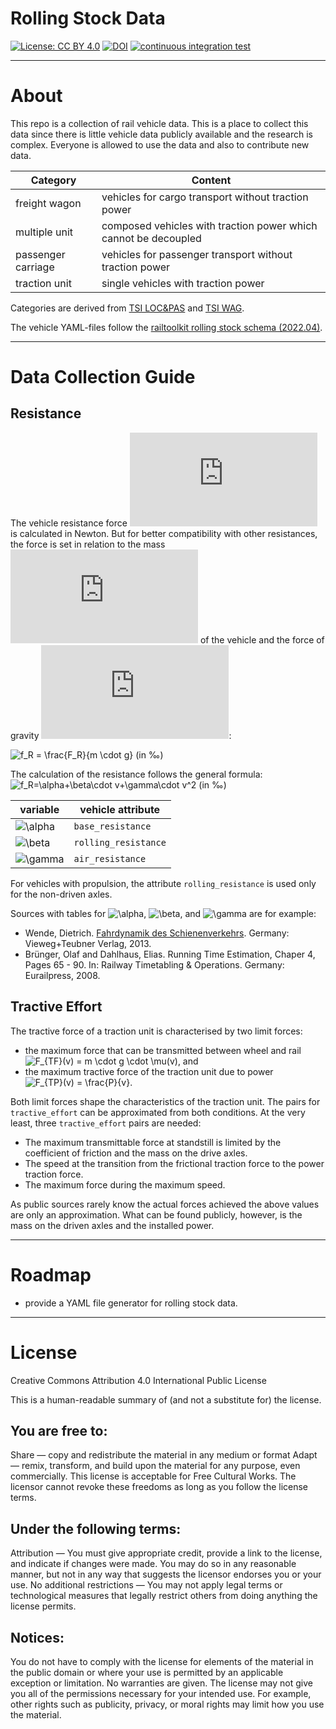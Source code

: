 # Rolling Stock Data

[![License: CC BY 4.0](https://img.shields.io/badge/license-CC%20BY%204.0-green.svg)](https://creativecommons.org/licenses/by/4.0/) [![DOI](https://zenodo.org/badge/DOI/10.5281/zenodo.6467448.svg)](https://doi.org/10.5281/zenodo.6467448) [![continuous integration test](https://github.com/railtoolkit/rolling-stock-data/actions/workflows/testing.yaml/badge.svg?branch=main)](https://github.com/railtoolkit/rolling-stock-data/actions/workflows/testing.yaml)

------------

# About

This repo is a collection of rail vehicle data. This is a place to collect this data since there is little vehicle data publicly available and the research is complex. Everyone is allowed to use the data and also to contribute new data.

| Category           | Content                                                         |
| ------------------ | --------------------------------------------------------------- |
| freight wagon      | vehicles for cargo transport without traction power             |
| multiple unit      | composed vehicles with traction power which cannot be decoupled |
| passenger carriage | vehicles for passenger transport without traction power         |
| traction unit      | single vehicles with traction power                             |

Categories are derived from [TSI LOC&PAS](https://eur-lex.europa.eu/legal-content/en/TXT/PDF/?uri=OJ:JOL_2014_356_R_0004&from=EN) and [TSI WAG](https://eur-lex.europa.eu/legal-content/EN/TXT/PDF/?uri=CELEX:32013R0321&qid=1649681414325&from=EN).

The vehicle YAML-files follow the [railtoolkit rolling stock schema (2022.04)](https://github.com/railtoolkit/schema).

------------

# Data Collection Guide

## Resistance

The vehicle resistance force ![F_R](https://latex.codecogs.com/svg.latex?F_R) is calculated in Newton. But for better compatibility with other resistances, the force is set in relation to the mass ![m](https://latex.codecogs.com/svg.latex?m) of the vehicle and the force of gravity ![g](https://latex.codecogs.com/svg.latex?g):

![f_R = \frac{F_R}{m \cdot g}](https://latex.codecogs.com/svg.latex?f_R%20=%20\frac{F_R}{m%20\cdot%20g})   (in ‰)

The calculation of the resistance follows the general formula:
![f_R=\alpha+\beta\cdot v+\gamma\cdot v^2](https://latex.codecogs.com/svg.latex?f_R%20=%20\alpha%20+%20\beta%20\cdot%20v%20+%20\gamma%20\cdot%20v^2)  (in ‰)

|    variable                                            | vehicle attribute    |
| ------------------------------------------------------ | -------------------- |
| ![\alpha](https://latex.codecogs.com/svg.latex?\alpha) | `base_resistance`    |
| ![\beta](https://latex.codecogs.com/svg.latex?\beta)   | `rolling_resistance` |
| ![\gamma](https://latex.codecogs.com/svg.latex?\gamma) | `air_resistance`     |

For vehicles with propulsion, the attribute `rolling_resistance` is used only for the non-driven axles.

Sources with tables for ![\alpha](https://latex.codecogs.com/svg.latex?\alpha), ![\beta](https://latex.codecogs.com/svg.latex?\beta), and ![\gamma](https://latex.codecogs.com/svg.latex?\gamma) are for example:
  * Wende, Dietrich. [Fahrdynamik des Schienenverkehrs](https://doi.org/10.1007/978-3-322-82961-0). Germany: Vieweg+Teubner Verlag, 2013.
  * Brünger, Olaf and Dahlhaus, Elias. Running Time Estimation, Chaper 4, Pages 65 - 90. In: Railway Timetabling & Operations. Germany: Eurailpress, 2008.


## Tractive Effort

The tractive force of a traction unit is characterised by two limit forces:
* the maximum force that can be transmitted between wheel and rail ![F_{TF}(v) = m \cdot g \cdot \mu(v)](https://latex.codecogs.com/svg.latex?F_{TF}(v)%20=%20m%20\cdot%20g%20\cdot%20\mu(v)), and 
* the maximum tractive force of the traction unit due to power ![F_{TP}(v) = \frac{P}{v}](https://latex.codecogs.com/svg.latex?F_{TP}(v)%20=%20\frac{P}{v}).

Both limit forces shape the characteristics of the traction unit. The pairs for `tractive_effort` can be approximated from both conditions. At the very least, three `tractive_effort` pairs are needed:
  * The maximum transmittable force at standstill is limited by the coefficient of friction and the mass on the drive axles.
  * The speed at the transition from the frictional traction force to the power traction force.
  * The maximum force during the maximum speed.

As public sources rarely know the actual forces achieved the above values are only an approximation. What can be found publicly, however, is the mass on the driven axles and the installed power.

------------

# Roadmap

  * provide a YAML file generator for rolling stock data.

------------

# License

Creative Commons Attribution 4.0 International Public License

This is a human-readable summary of (and not a substitute for) the license.

## You are free to:

Share — copy and redistribute the material in any medium or format
Adapt — remix, transform, and build upon the material for any purpose, even commercially.
This license is acceptable for Free Cultural Works.
The licensor cannot revoke these freedoms as long as you follow the license terms.

## Under the following terms:

Attribution — You must give appropriate credit, provide a link to the license, and indicate if changes were made. You may do so in any reasonable manner, but not in any way that suggests the licensor endorses you or your use.
No additional restrictions — You may not apply legal terms or technological measures that legally restrict others from doing anything the license permits.

## Notices:

You do not have to comply with the license for elements of the material in the public domain or where your use is permitted by an applicable exception or limitation.
No warranties are given. The license may not give you all of the permissions necessary for your intended use. For example, other rights such as publicity, privacy, or moral rights may limit how you use the material.
